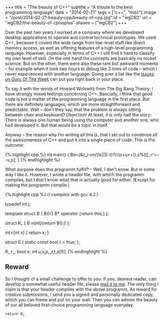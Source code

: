 +++
title = "The beauty of C++"
subtitle = "A tribute to the best programming language"
date = "2014-02-21"
tags = ["c++", "misc"]
image = "/post/2014-02-21-beauty-cpp/beauty-of-cpp.jpg"
id = "wgCB2"
url = "wgCB2/the-beauty-of-cplusplus"
aliases = ["wgCB2"]
+++

Over the past two years I worked at a company where we developed desktop applications to operate and control technical prototypes. We used C++, because it covers the wide range from low-level stuff like direct memory access, as well as offering features of a high-level programming language. However, especially in terms of C++ I still find it hard to classify my own level of skill. On the one hand the concepts are basically no rocket science. But on the other, there were also these rare but awkward moments – for example when it took two hours to debug like 3 lines of code – which I never experienced with another language. Going over a list like the [issues on Guru Of The Week](http://www.gotw.ca/gotw) can put you right back in your place.

To say it with the words of Howard Wolowitz from The Big Bang Theory: I have strongly mixed feelings concerning C++. Bascially, I think that good code is not a matter of the programming language in the first place. But there are definitely languages, which are more straightforward and predictable. Wait – don’t they say, that the problem is always sitting between chair and keyboard? Objection! At least, it is only half the story: There is always one human being using the computer and another one, who had developed it. But that would be a topic in itself.

Anyway – the reason why I’m writing all this is, that I set out to condense all the awesomeness of C++ and put it into a single piece of code. This is the outcome:

{% highlight cpp %}
int main() {
  B<j>*a=(&r_)->n((!e||S::t)?r(*(o+u++)):s%t)[_r^=--u,p];
}
{% endhighlight %}

What purpose does this programm fulfill? – Well, I don’t know. But in some way I like it. However, I wrote a header file, with which the programm compiles, but I don’t know what that is actually good for either. (Except for making the programm compile.)

{% highlight cpp %}
// compiles with gcc 4.2.1

typedef int j;

template <typename T>
  struct B {
  B(){}
  B<j>* operator [](int) {return this;}
};

struct R_ { B<j> n(int){return B<j>();} };

int r(int x) { return x; }

struct S { static const bool t = true; };

R_ r_;
bool e;
int u,s,p,_r,t,o[0];
{% endhighlight %}


## Reward

So I thought of a small challenge to offer to you: If you, dearest reader, can develop a somewhat useful header file, please [mail it to me](/about). The only thing I claim is that your header compiles with the above programm. As reward for creative submissions, I send you a signed and personally dedicated copy, which you can frame and put on your wall. Then you can admire the beauty of our all beloved first-choice programming language everyday.

`return 0;`

